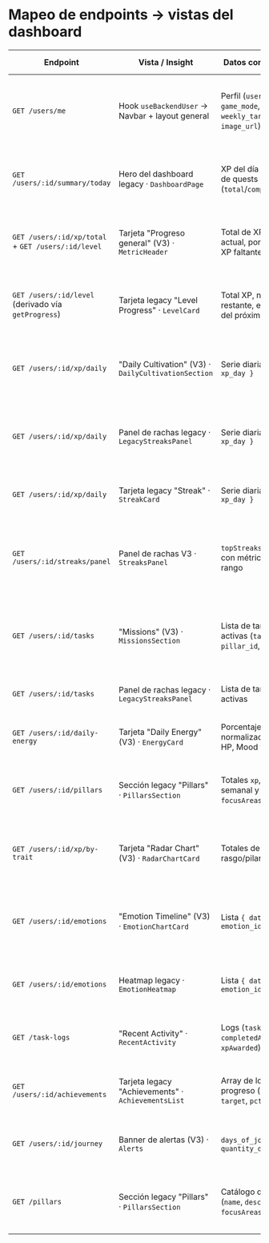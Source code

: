 # Mapeo de endpoints → vistas del dashboard

| Endpoint | Vista / Insight | Datos consumidos | Descripción funcional |
| --- | --- | --- | --- |
| `GET /users/me` | Hook `useBackendUser` → Navbar + layout general | Perfil (`user_id`, `game_mode`, `weekly_target`, `image_url`) | Determina el identificador interno que usan el resto de llamadas y muestra modo de juego/avatar. |
| `GET /users/:id/summary/today` | Hero del dashboard legacy · `DashboardPage` | XP del día y conteo de quests (`total`/`completed`) | Llena los titulares del snapshot diario y los contadores que aparecen en la tarjeta principal. |
| `GET /users/:id/xp/total` + `GET /users/:id/level` | Tarjeta "Progreso general" (V3) · `MetricHeader` | Total de XP, nivel actual, porcentaje y XP faltante | Renderiza los KPIs principales del jugador en la cabecera del dashboard nuevo. |
| `GET /users/:id/level` (derivado vía `getProgress`) | Tarjeta legacy "Level Progress" · `LevelCard` | Total XP, nivel, XP restante, etiqueta del próximo nivel | Replica el módulo de progreso histórico del MVP en la vista legacy. |
| `GET /users/:id/xp/daily` | "Daily Cultivation" (V3) · `DailyCultivationSection` | Serie diaria `{ date, xp_day }` | Grafica la tendencia mensual y resume total/promedio de XP por mes. |
| `GET /users/:id/xp/daily` | Panel de rachas legacy · `LegacyStreaksPanel` | Serie diaria `{ date, xp_day }` | Calcula XP semanal aproximado cuando la API aún no entrega métricas específicas. |
| `GET /users/:id/xp/daily` | Tarjeta legacy "Streak" · `StreakCard` | Serie diaria `{ date, xp_day }` | Computa `current` y `longest streak` contando días con XP positivo. |
| `GET /users/:id/streaks/panel` | Panel de rachas V3 · `StreaksPanel` | `topStreaks` y `tasks` con métricas por rango | Alimenta el ranking de misiones consistentes y detalla XP/completitud por semana, mes y trimestre. |
| `GET /users/:id/tasks` | "Missions" (V3) · `MissionsSection` | Lista de tareas activas (`task`, `pillar_id`, `xp_base`) | Presenta el backlog de misiones hasta que exista un endpoint dedicado a quests. |
| `GET /users/:id/tasks` | Panel de rachas legacy · `LegacyStreaksPanel` | Lista de tareas activas | Muestra las misiones filtrables por pilar junto al XP base. |
| `GET /users/:id/daily-energy` | Tarjeta "Daily Energy" (V3) · `EnergyCard` | Porcentajes normalizados de HP, Mood y Focus | Dibuja las barras de energía con el promedio móvil de 7 días. |
| `GET /users/:id/pillars` | Sección legacy "Pillars" · `PillarsSection` | Totales `xp`, progreso semanal y `focusAreas` por pilar | Presenta la información dinámica de cada pilar para el usuario autenticado. |
| `GET /users/:id/xp/by-trait` | Tarjeta "Radar Chart" (V3) · `RadarChartCard` | Totales de XP por rasgo/pilar | Calcula el polígono de fuerzas (Body/Mind/Soul) con acumulados por trait. |
| `GET /users/:id/emotions` | "Emotion Timeline" (V3) · `EmotionChartCard` | Lista `{ date, emotion_id }` | Genera el heatmap y resumen de emociones destacadas en el periodo seleccionado. |
| `GET /users/:id/emotions` | Heatmap legacy · `EmotionHeatmap` | Lista `{ date, emotion_id }` | Replica la cuadrícula de estados de ánimo usada en el MVP. |
| `GET /task-logs` | "Recent Activity" · `RecentActivity` | Logs (`taskTitle`, `completedAt`, `xpAwarded`) | Lista las últimas quests completadas con fecha normalizada. |
| `GET /users/:id/achievements` | Tarjeta legacy "Achievements" · `AchievementsList` | Array de logros con progreso (`current`, `target`, `pct`) | Muestra hitos desbloqueados y el avance hacia los próximos objetivos. |
| `GET /users/:id/journey` | Banner de alertas (V3) · `Alerts` | `days_of_journey`, `quantity_daily_logs` | Decide si mostrar recordatorios para confirmar base o agendar Daily Quest. |
| `GET /pillars` | Sección legacy "Pillars" · `PillarsSection` | Catálogo de pilares (`name`, `description`, `focusAreas`) | Complementa la info dinámica con descripciones estáticas del catálogo global. |
